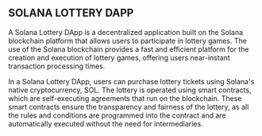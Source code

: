 ## SOLANA LOTTERY DAPP

A Solana Lottery DApp is a decentralized application built on the Solana blockchain platform that allows users to participate in lottery games. The use of the Solana blockchain provides a fast and efficient platform for the creation and execution of lottery games, offering users near-instant transaction processing times.

In a Solana Lottery DApp, users can purchase lottery tickets using Solana's native cryptocurrency, SOL. The lottery is operated using smart contracts, which are self-executing agreements that run on the blockchain. These smart contracts ensure the transparency and fairness of the lottery, as all the rules and conditions are programmed into the contract and are automatically executed without the need for intermediaries.


